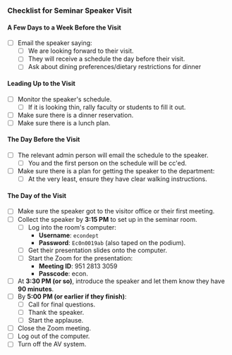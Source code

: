 ### Checklist for Seminar Speaker Visit

#### A Few Days to a Week Before the Visit
- [ ] Email the speaker saying:
  - [ ] We are looking forward to their visit.
  - [ ] They will receive a schedule the day before their visit.
  - [ ] Ask about dining preferences/dietary restrictions for dinner

#### Leading Up to the Visit
- [ ] Monitor the speaker's schedule.
  - [ ] If it is looking thin, rally faculty or students to fill it out.
- [ ] Make sure there is a dinner reservation.
- [ ] Make sure there is a lunch plan.

#### The Day Before the Visit
- [ ] The relevant admin person will email the schedule to the speaker.
  - [ ] You and the first person on the schedule will be cc'ed.
- [ ] Make sure there is a plan for getting the speaker to the department:
  - [ ] At the very least, ensure they have clear walking instructions.

#### The Day of the Visit
- [ ] Make sure the speaker got to the visitor office or their first meeting.
- [ ] Collect the speaker by **3:15 PM** to set up in the seminar room.
  - [ ] Log into the room's computer:
    - **Username**: `econdept`
    - **Password**: `Ec0n0019ab` (also taped on the podium).
  - [ ] Get their presentation slides onto the computer.
  - [ ] Start the Zoom for the presentation:
    - **Meeting ID**: 951 2813 3059
    - **Passcode**: econ.
- [ ] At **3:30 PM (or so)**, introduce the speaker and let them know they have **90 minutes**.
- [ ] By **5:00 PM (or earlier if they finish)**:
  - [ ] Call for final questions.
  - [ ] Thank the speaker.
  - [ ] Start the applause.
- [ ] Close the Zoom meeting.
- [ ] Log out of the computer.
- [ ] Turn off the AV system.
